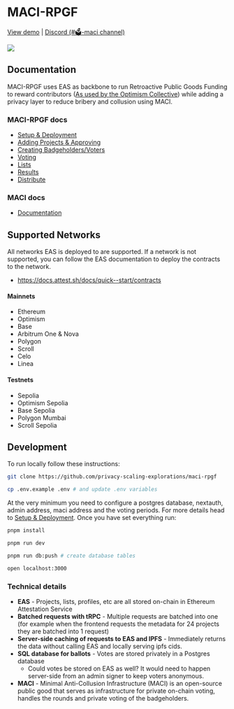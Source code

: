# MACI-RPGF

<div>
<a href="https://maci-rpgf.vercel.app/">View demo</a>
<span>|</span>
<a href="https://discord.com/invite/sF5CT5rzrR">Discord (#🗳️-maci channel)</a>
</div>

[<img src="./docs/images/screenshot.png"/>](https://easy-retro-pgf.vercel.app)

## Documentation

MACI-RPGF uses EAS as backbone to run Retroactive Public Goods Funding to reward contributors ([As used by the Optimism Collective](https://community.optimism.io/docs/governance/citizens-house/#how-retro-funding-works)) while adding a privacy layer to reduce bribery and collusion using MACI.

### MACI-RPGF docs

- [Setup & Deployment](./docs/01_setup.md)
- [Adding Projects & Approving](./docs/02_adding_projects.md)
- [Creating Badgeholders/Voters](./docs/03_creating_badgeholders.md)
- [Voting](./docs/04_voting.md)
- [Lists](./docs/05_lists.md)
- [Results](./docs/06_results.md)
- [Distribute](./docs/07_distribute.md)

### MACI docs

- [Documentation](https://maci.pse.dev/)

## Supported Networks

All networks EAS is deployed to are supported. If a network is not supported, you can follow the EAS documentation to deploy the contracts to the network.

- https://docs.attest.sh/docs/quick--start/contracts

#### Mainnets

- Ethereum
- Optimism
- Base
- Arbitrum One & Nova
- Polygon
- Scroll
- Celo
- Linea

#### Testnets

- Sepolia
- Optimism Sepolia
- Base Sepolia
- Polygon Mumbai
- Scroll Sepolia

## Development

To run locally follow these instructions:

```sh
git clone https://github.com/privacy-scaling-explorations/maci-rpgf

cp .env.example .env # and update .env variables

```

At the very minimum you need to configure a postgres database, nextauth, admin address, maci address and the voting periods. For more details head to [Setup & Deployment](./docs/01_setup.md). Once you have set everything run:

```sh
pnpm install

pnpm run dev

pnpm run db:push # create database tables

open localhost:3000
```

### Technical details

- **EAS** - Projects, lists, profiles, etc are all stored on-chain in Ethereum Attestation Service
- **Batched requests with tRPC** - Multiple requests are batched into one (for example when the frontend requests the metadata for 24 projects they are batched into 1 request)
- **Server-side caching of requests to EAS and IPFS** - Immediately returns the data without calling EAS and locally serving ipfs cids.
- **SQL database for ballots** - Votes are stored privately in a Postgres database
  - Could votes be stored on EAS as well? It would need to happen server-side from an admin signer to keep voters anonymous.
- **MACI** - Minimal Anti-Collusion Infrastructure (MACI) is an open-source public good that serves as infrastructure for private on-chain voting, handles the rounds and private voting of the badgeholders.
